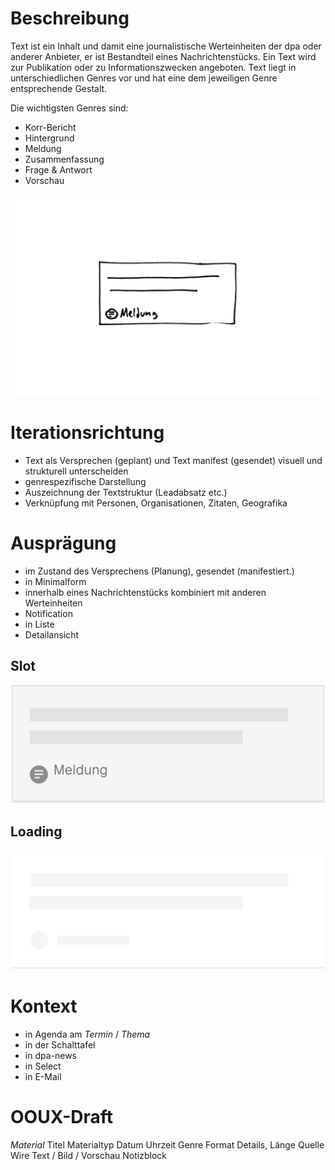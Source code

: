 # Beschreibung
Text ist ein Inhalt und damit eine journalistische Werteinheiten der dpa oder anderer Anbieter, er ist Bestandteil eines Nachrichtenstücks. Ein Text wird zur Publikation oder zu Informationszwecken angeboten. 
Text liegt in unterschiedlichen Genres vor und hat eine dem jeweiligen Genre entsprechende Gestalt.

Die wichtigsten Genres sind:
* Korr-Bericht
* Hintergrund
* Meldung
* Zusammenfassung
* Frage & Antwort
* Vorschau

![](Scribble.png)

# Iterationsrichtung
* Text als Versprechen (geplant) und Text manifest (gesendet) visuell und strukturell unterscheiden
* genrespezifische Darstellung
* Auszeichnung der Textstruktur (Leadabsatz etc.)
* Verknüpfung mit Personen, Organisationen, Zitaten, Geografika


# Ausprägung
*  im Zustand des Versprechens (Planung), gesendet (manifestiert.)
* in Minimalform
* innerhalb eines Nachrichtenstücks kombiniert mit anderen Werteinheiten 
* Notification
* in Liste
* Detailansicht

## Slot
<Playground><img src="Text-slot@2x.png"></Playground>

## Loading
<Playground><img src="Text-loading@2x.png"></Playground>


# Kontext
* in Agenda am *Termin* / *Thema*
* in der Schalttafel
* in dpa-news
* in Select
* in E-Mail

# OOUX-Draft
*Material*
Titel
Materialtyp
Datum
Uhrzeit
Genre
Format Details, Länge
Quelle
Wire
Text / Bild / Vorschau
Notizblock
